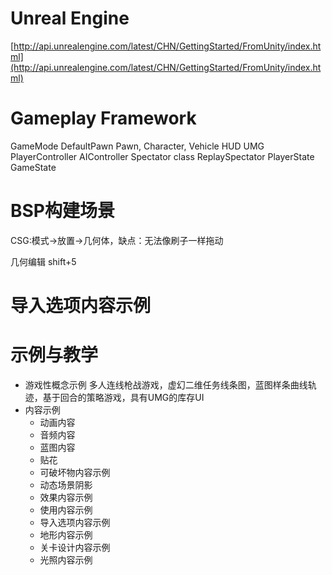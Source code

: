 # Unreal Engine

[http://api.unrealengine.com/latest/CHN/GettingStarted/FromUnity/index.html](http://api.unrealengine.com/latest/CHN/GettingStarted/FromUnity/index.html)

# Gameplay Framework
GameMode
DefaultPawn
  Pawn, Character, Vehicle
HUD
UMG
PlayerController
AIController
Spectator class
ReplaySpectator 
PlayerState 
GameState 

# BSP构建场景
CSG:模式->放置->几何体，缺点：无法像刷子一样拖动

几何编辑 shift+5

# 导入选项内容示例

# 示例与教学
- 游戏性概念示例
多人连线枪战游戏，虚幻二维任务线条图，蓝图样条曲线轨迹，基于回合的策略游戏，具有UMG的库存UI
- 内容示例
  - 动画内容
  - 音频内容
  - 蓝图内容
  - 贴花
  - 可破坏物内容示例
  - 动态场景阴影
  - 效果内容示例
  - 使用内容示例
  - 导入选项内容示例
  - 地形内容示例
  - 关卡设计内容示例
  - 光照内容示例

